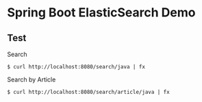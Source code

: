 # Spring Boot ElasticSearch Demo

## Test

Search

```shell
$ curl http://localhost:8080/search/java | fx
```

Search by Article

```shell
$ curl http://localhost:8080/search/article/java | fx
```